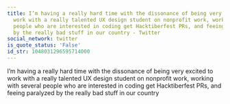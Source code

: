 ```yaml
---
title: I’m having a really hard time with the dissonance of being very excited to
  work with a really talented UX design student on nonprofit work, working with several
  people who are interested in coding get Hacktiberfest PRs, and feeing paralyzed
  by the really bad stuff in our country - Twitter
social_network: twitter
is_quote_status: 'False'
id_str: 1048031296595714000
---
```


I’m having a really hard time with the dissonance of being very excited to work with a really talented UX design student on nonprofit work, working with several people who are interested in coding get Hacktiberfest PRs, and feeing paralyzed by the really bad stuff in our country